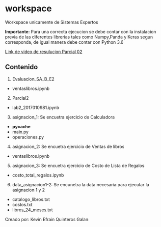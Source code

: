 # workspace

Workspace unicamente de Sistemas Expertos

**Importante:** Para una correcta ejecucion se debe contar con la instalacion previa de las diferentes librerias tales como Numpy,Panda y Keras segun corresponda, de igual manera debe contar con Python 3.6 

[Link de video de resulucion Parcial 02](https://youtu.be/k9jpaqK6Tgk)
## Contenido

1. Evaluacion_SA_B_E2
  - ventaslibros.ipynb
2. Parcial2
  - lab2_2017010981.ipynb
3. asignacion_1: Se encuetra ejercicio de Calculadora
  - __pycache__
  - main.py
  - operaciones.py
4. asignacion_2: Se encuetra ejercicio de Ventas de libros
  - ventaslibros.ipynb
5. asignacion_3: Se encuetra ejercicio de Costo de Lista de Regalos
  - costo_total_regalos.ipynb
6. data_asignacion1-2: Se encunetra la data necesaria para ejecutar la asignacion 1 y 2
  - catalogo_libros.txt
  - costos.txt
  - libros_24_meses.txt
  
Creado por: Kevin Efrain Quinteros Galan
